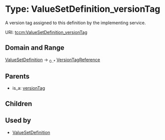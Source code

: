 
# Type: ValueSetDefinition_versionTag


A version tag assigned to this definition by the implementing service.

URI: [tccm:ValueSetDefinition_versionTag](https://hotecosystem.org/tccm/ValueSetDefinition_versionTag)


## Domain and Range

[ValueSetDefinition](ValueSetDefinition.md) ->  <sub>0..*</sub> [VersionTagReference](VersionTagReference.md)

## Parents

 *  is_a: [versionTag](versionTag.md)

## Children


## Used by

 * [ValueSetDefinition](ValueSetDefinition.md)
